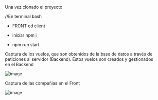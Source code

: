 Una vez clonado el proyecto 

//En terminal bash

- FRONT cd client
  
- iniciar npm i
  

- npm run start



Captura de los vuelos, que son obtenidos de la base de datos a través de peticiones al servidor (Backend). Estos vuelos son creados y gestionados en el Backend

![image](https://github.com/FlorIniguez/ApiFlights-Front-Back/assets/122651005/ca9aca2c-c76a-4e50-b870-10b673acfadc)

Captura de las compañias en el Front

![image](https://github.com/FlorIniguez/ApiFlights-Front-Back/assets/122651005/3e6a7542-2d00-4dc5-86a2-502253f760da)



